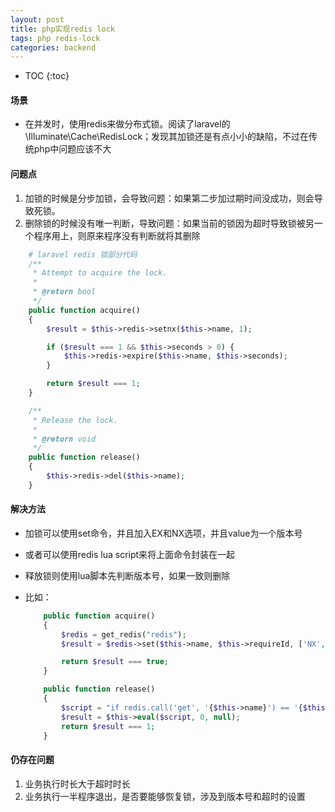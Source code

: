```yaml
---
layout: post
title: php实现redis lock
tags: php redis-lock
categories: backend
---
```


* TOC
{:toc}

#### 场景

- 在并发时，使用redis来做分布式锁。阅读了laravel的\Illuminate\Cache\RedisLock；发现其加锁还是有点小小的缺陷，不过在传统php中问题应该不大

#### 问题点

1. 加锁的时候是分步加锁，会导致问题：如果第二步加过期时间没成功，则会导致死锁。
2. 删除锁的时候没有唯一判断，导致问题：如果当前的锁因为超时导致锁被另一个程序用上，则原来程序没有判断就将其删除

```php
    # laravel redis 锁部分代码
    /**
     * Attempt to acquire the lock.
     *
     * @return bool
     */
    public function acquire()
    {
        $result = $this->redis->setnx($this->name, 1);

        if ($result === 1 && $this->seconds > 0) {
            $this->redis->expire($this->name, $this->seconds);
        }

        return $result === 1;
    }

    /**
     * Release the lock.
     *
     * @return void
     */
    public function release()
    {
        $this->redis->del($this->name);
    }
```

#### 解决方法

* 加锁可以使用set命令，并且加入EX和NX选项，并且value为一个版本号
* 或者可以使用redis lua script来将上面命令封装在一起
* 释放锁则使用lua脚本先判断版本号，如果一致则删除
* 比如：

    ```php
        public function acquire()
        {
            $redis = get_redis("redis");
            $result = $redis->set($this->name, $this->requireId, ['NX', 'EX' => $this->second]);

            return $result === true;
        }

        public function release()
        {
            $script = "if redis.call('get', '{$this->name}') == '{$this->requireId}' then return redis.call('del', '{$this->name}') else return 0 end";
            $result = $this->eval($script, 0, null);
            return $result === 1;
        }
    ```

#### 仍存在问题

1. 业务执行时长大于超时时长
2. 业务执行一半程序退出，是否要能够恢复锁，涉及到版本号和超时的设置
